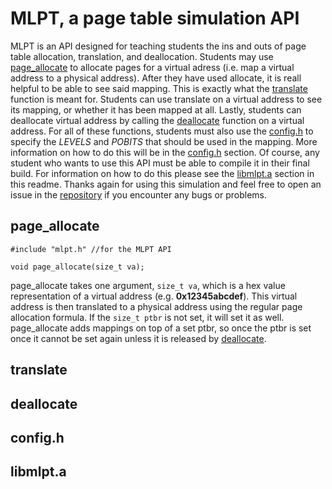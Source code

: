 # MLPT, a page table simulation API

MLPT is an API designed for teaching students the ins and outs of page table allocation, translation, and deallocation. Students may use [page\_allocate](#page_allocate) to allocate pages for a virtual adress (i.e. map a virtual address to a physical address). After they have used allocate, it is reall helpful to be able to see said mapping. This is exactly what the [translate](#translate) function is meant for. Students can use translate on a virtual address to see its mapping, or whether it has been mapped at all. Lastly, students can deallocate virtual address by calling the [deallocate](#deallocate) function on a virtual address. For all of these functions, students must also use the [config.h](#config.h) to specify the _LEVELS_ and _POBITS_ that should be used in the mapping. More information on how to do this will be in the [config.h]("config.h) section. Of course, any student who wants to use this API must be able to compile it in their final build. For information on how to do this please see the [libmlpt.a](#libmlpt.a) section in this readme. Thanks again for using this simulation and feel free to open an issue in the [repository](https://github.com/vpq5kd/pagetable?tab=readme-ov-file#page_allocate) if you encounter any bugs or problems.

## page\_allocate
```
#include "mlpt.h" //for the MLPT API

void page_allocate(size_t va);
```
page\_allocate takes one argument, `size_t va`, which is a hex value representation of a virtual address (e.g. **0x12345abcdef**). This virtual address is then translated to a physical address using the regular page allocation formula. If the `size_t ptbr` is not set, it will set it as well. page\_allocate adds mappings on top of a set ptbr, so once the ptbr is set once it cannot be set again unless it is released by [deallocate](#deallocate).
## translate

## deallocate

## config.h

## libmlpt.a
